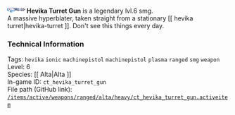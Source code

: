 ![ ](https://raw.githubusercontent.com/Ceterai/Enternia/main/items/active/weapons/ranged/alta/heavy/ct_hevika_turret_gun.png) **Hevika Turret Gun** is a legendary lvl.6 smg.  
A massive hyperblater, taken straight from a stationary [[ hevika turret|hevika-turret ]]. Don't see this things every day.

### Technical Information

Tags: `hevika` `ionic` `machinepistol` `machinepistol` `plasma` `ranged` `smg` `weapon`  
Level: 6  
Species: [[ Alta|Alta ]]  
In-game ID: `ct_hevika_turret_gun`  
File path (GitHub link): [`/items/active/weapons/ranged/alta/heavy/ct_hevika_turret_gun.activeitem`](https://github.com/Ceterai/Enternia/blob/main/items/active/weapons/ranged/alta/heavy/ct_hevika_turret_gun.activeitem)
